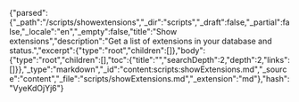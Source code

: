 {"parsed":{"_path":"/scripts/showextensions","_dir":"scripts","_draft":false,"_partial":false,"_locale":"en","_empty":false,"title":"Show extensions","description":"Get a list of extensions in your database and status.","excerpt":{"type":"root","children":[]},"body":{"type":"root","children":[],"toc":{"title":"","searchDepth":2,"depth":2,"links":[]}},"_type":"markdown","_id":"content:scripts:showExtensions.md","_source":"content","_file":"scripts/showExtensions.md","_extension":"md"},"hash":"VyeKdOjYj6"}